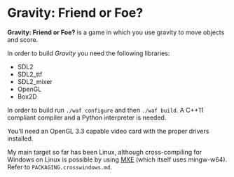 Gravity: Friend or Foe?
=======================

**Gravity: Friend or Foe?** is a game in which you use gravity to move
objects and score.

In order to build _Gravity_ you need the following libraries:

 - SDL2
 - SDL2_ttf
 - SDL2_mixer
 - OpenGL
 - Box2D

In order to build run `./waf configure` and then `./waf build`. A
C++11 compliant compiler and a Python interpreter is needed.

You'll need an OpenGL 3.3 capable video card with the proper drivers
installed.

My main target so far has been Linux, although cross-compiling for
Windows on Linux is possible by using [MXE](http://mxe.cc) (which
itself uses mingw-w64). Refer to `PACKAGING.crosswindows.md`.
